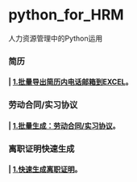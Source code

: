 # python_for_HRM
人力资源管理中的Python运用
###  简历
#### | [1.批量导出简历内电话邮箱到EXCEL](https://github.com/Jim6699/python_for_HRM/blob/main/%E7%AE%80%E5%8E%86/%E6%89%B9%E9%87%8F%E5%AF%BC%E5%87%BA%E7%AE%80%E5%8E%86%E5%86%85%E7%94%B5%E8%AF%9D%E9%82%AE%E7%AE%B1%E5%88%B0EXCEL "点我跳转")。
###  劳动合同/实习协议
#### | [1.批量生成：劳动合同/实习协议](https://github.com/Jim6699/python_for_HRM/tree/main/%E5%8A%B3%E5%8A%A8%E5%90%88%E5%90%8C%26%E5%AE%9E%E4%B9%A0%E5%8D%8F%E8%AE%AE "点我跳转")。
###  离职证明快速生成
#### | [1.快速生成离职证明](https://github.com/Jim6699/python_for_HRM/tree/main/%E7%A6%BB%E8%81%8C%E8%AF%81%E6%98%8E%E5%BF%AB%E9%80%9F%E7%94%9F%E6%88%90 "点我跳转")。

